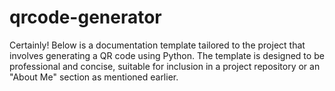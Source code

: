 # qrcode-generator

Certainly! Below is a documentation template tailored to the project that involves generating a QR code using Python. The template is designed to be professional and concise, suitable for inclusion in a project repository or an "About Me" section as mentioned earlier.

